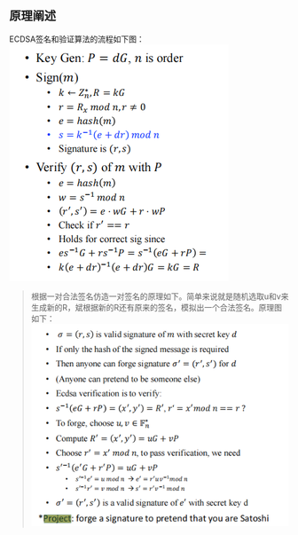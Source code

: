 ## 原理阐述
ECDSA签名和验证算法的流程如下图：
 ![enter image description here](1.png)

 >根据一对合法签名仿造一对签名的原理如下。简单来说就是随机选取u和v来生成新的R，斌根据新的R还有原来的签名，模拟出一个合法签名。原理图如下：
 ![enter image description here](2.png)


